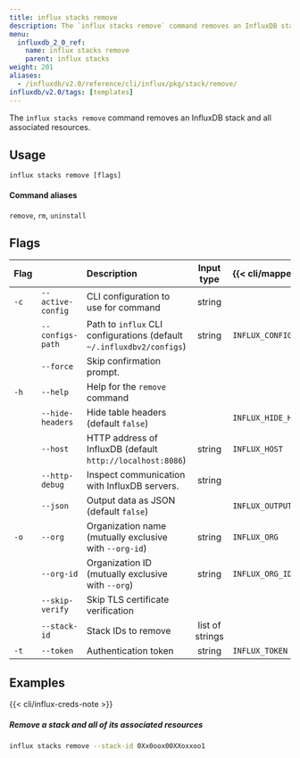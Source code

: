 ```yaml
---
title: influx stacks remove
description: The `influx stacks remove` command removes an InfluxDB stack and all associated resources.
menu:
  influxdb_2_0_ref:
    name: influx stacks remove
    parent: influx stacks
weight: 201
aliases:
  - /influxdb/v2.0/reference/cli/influx/pkg/stack/remove/
influxdb/v2.0/tags: [templates]
---
```


The `influx stacks remove` command removes an InfluxDB stack and all associated resources.

## Usage
```
influx stacks remove [flags]
```

#### Command aliases
`remove`, `rm`, `uninstall`

## Flags
| Flag |                   | Description                                                           |   Input type    | {{< cli/mapped >}}    |
| :--- | :---------------- | :-------------------------------------------------------------------- | :-------------: | :-------------------- |
| `-c` | `--active-config` | CLI configuration to use for command                                  |     string      |                       |
|      | `--configs-path`  | Path to `influx` CLI configurations (default `~/.influxdbv2/configs`) |     string      | `INFLUX_CONFIGS_PATH` |
|      | `--force`         | Skip confirmation prompt.                                             |                 |                       |
| `-h` | `--help`          | Help for the `remove` command                                         |                 |                       |
|      | `--hide-headers`  | Hide table headers (default `false`)                                  |                 | `INFLUX_HIDE_HEADERS` |
|      | `--host`          | HTTP address of InfluxDB (default `http://localhost:8086`)            |     string      | `INFLUX_HOST`         |
|      | `--http-debug`    | Inspect communication with InfluxDB servers.                          |     string      |                       |
|      | `--json`          | Output data as JSON (default `false`)                                 |                 | `INFLUX_OUTPUT_JSON`  |
| `-o` | `--org`           | Organization name (mutually exclusive with `--org-id`)                |     string      | `INFLUX_ORG`          |
|      | `--org-id`        | Organization ID (mutually exclusive with `--org`)                     |     string      | `INFLUX_ORG_ID`       |
|      | `--skip-verify`   | Skip TLS certificate verification                                     |                 |                       |
|      | `--stack-id`      | Stack IDs to remove                                                   | list of strings |                       |
| `-t` | `--token`         | Authentication token                                                  |     string      | `INFLUX_TOKEN`        |

## Examples

{{< cli/influx-creds-note >}}

##### Remove a stack and all of its associated resources
```sh
influx stacks remove --stack-id 0Xx0oox00XXoxxoo1
```